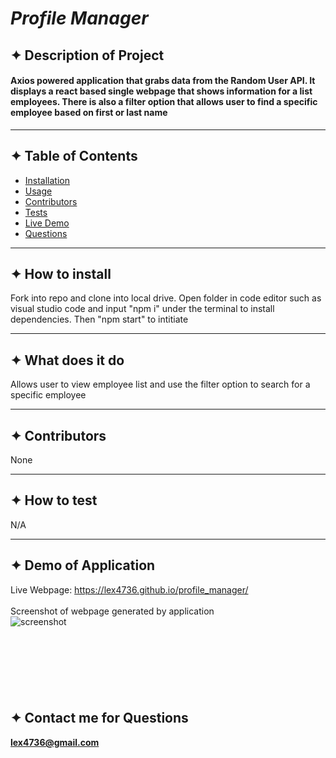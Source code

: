 # ***Profile Manager***

  
## ✦ Description of Project
  #### Axios powered application that grabs data from the Random User API. It displays a react based single webpage that shows information for a list employees. There is also a filter option that allows user to find a specific employee based on first or last name

  ----
## ✦ Table of Contents
  * [Installation](#installation)
  * [Usage](#usage)
  * [Contributors](#contributors)
  * [Tests](#tests)
  * [Live Demo](#demo)
  * [Questions](#email)
  ----
## ✦ <a id="installation"></a> How to install 
  Fork into repo and clone into local drive. Open folder in code editor such as visual studio code and input "npm i" under the terminal to install dependencies. Then "npm start" to intitiate

  ----
## ✦ <a id="usage"></a> What does it do 
  Allows user to view employee list and use the filter option to search for a specific employee

----
## ✦ <a id="contributors"></a>Contributors 
None

---- 
## ✦ <a id="test"></a> How to test 
N/A
 
----
## ✦ <a id="demo"></a> Demo of Application

 Live Webpage: https://lex4736.github.io/profile_manager/
<br><br>
 Screenshot of webpage generated by application 
<br>
![screenshot](https://user-images.githubusercontent.com/71117049/114376928-f671e580-9b3a-11eb-91e9-cfa4ab292115.PNG)

<br><br>
<br>
  ----
 ## ✦ <a id="email"></a> Contact me for Questions 
 **lex4736@gmail.com** 
<br><br> 
